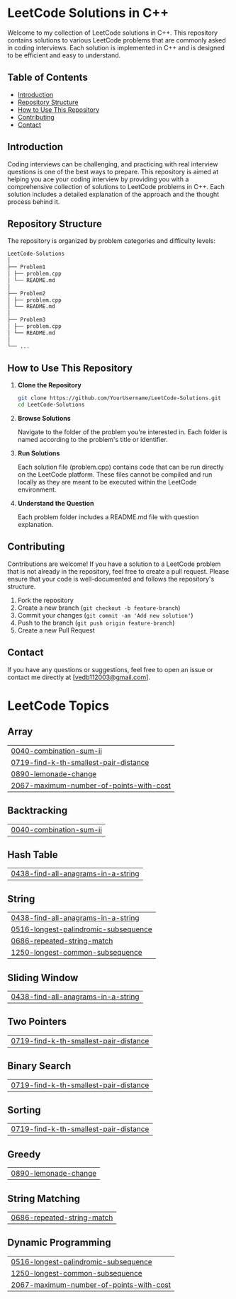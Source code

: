 # LeetCode Solutions in C++

Welcome to my collection of LeetCode solutions in C++. This repository contains solutions to various LeetCode problems that are commonly asked in coding interviews. Each solution is implemented in C++ and is designed to be efficient and easy to understand.

## Table of Contents

- [Introduction](#introduction)
- [Repository Structure](#repository-structure)
- [How to Use This Repository](#how-to-use-this-repository)
- [Contributing](#contributing)
- [Contact](#contact)

## Introduction

Coding interviews can be challenging, and practicing with real interview questions is one of the best ways to prepare. This repository is aimed at helping you ace your coding interview by providing you with a comprehensive collection of solutions to LeetCode problems in C++. Each solution includes a detailed explanation of the approach and the thought process behind it.

## Repository Structure

The repository is organized by problem categories and difficulty levels:
```bash
LeetCode-Solutions
│
├── Problem1
│ ├── problem.cpp
│ └── README.md
│
├── Problem2
│ ├── problem.cpp
│ └── README.md
│
├── Problem3
│ ├── problem.cpp
│ └── README.md
│
└── ...
```

## How to Use This Repository

1. **Clone the Repository**

   ```bash
   git clone https://github.com/YourUsername/LeetCode-Solutions.git
   cd LeetCode-Solutions
2. **Browse Solutions**

   Navigate to the folder of the problem you're interested in. Each folder is named according to the problem's title or identifier.
3. **Run Solutions**

   Each solution file (problem.cpp) contains code that can be run directly on the LeetCode platform. These files cannot be compiled and run locally as they are meant to be executed within the LeetCode environment.

4. **Understand the Question**

   Each problem folder includes a README.md file with question explanation.

## Contributing

Contributions are welcome! If you have a solution to a LeetCode problem that is not already in the repository, feel free to create a pull request. Please ensure that your code is well-documented and follows the repository's structure.

1. Fork the repository
2. Create a new branch (`git checkout -b feature-branch`)
3. Commit your changes (`git commit -am 'Add new solution'`)
4. Push to the branch (`git push origin feature-branch`)
5. Create a new Pull Request

## Contact

If you have any questions or suggestions, feel free to open an issue or contact me directly at [vedb112003@gmail.com].



<!---LeetCode Topics Start-->
# LeetCode Topics
## Array
|  |
| ------- |
| [0040-combination-sum-ii](https://github.com/Ved1103/LEETCODE-SOLUTIONS/tree/master/0040-combination-sum-ii) |
| [0719-find-k-th-smallest-pair-distance](https://github.com/Ved1103/LEETCODE-SOLUTIONS/tree/master/0719-find-k-th-smallest-pair-distance) |
| [0890-lemonade-change](https://github.com/Ved1103/LEETCODE-SOLUTIONS/tree/master/0890-lemonade-change) |
| [2067-maximum-number-of-points-with-cost](https://github.com/Ved1103/LEETCODE-SOLUTIONS/tree/master/2067-maximum-number-of-points-with-cost) |
## Backtracking
|  |
| ------- |
| [0040-combination-sum-ii](https://github.com/Ved1103/LEETCODE-SOLUTIONS/tree/master/0040-combination-sum-ii) |
## Hash Table
|  |
| ------- |
| [0438-find-all-anagrams-in-a-string](https://github.com/Ved1103/LEETCODE-SOLUTIONS/tree/master/0438-find-all-anagrams-in-a-string) |
## String
|  |
| ------- |
| [0438-find-all-anagrams-in-a-string](https://github.com/Ved1103/LEETCODE-SOLUTIONS/tree/master/0438-find-all-anagrams-in-a-string) |
| [0516-longest-palindromic-subsequence](https://github.com/Ved1103/LEETCODE-SOLUTIONS/tree/master/0516-longest-palindromic-subsequence) |
| [0686-repeated-string-match](https://github.com/Ved1103/LEETCODE-SOLUTIONS/tree/master/0686-repeated-string-match) |
| [1250-longest-common-subsequence](https://github.com/Ved1103/LEETCODE-SOLUTIONS/tree/master/1250-longest-common-subsequence) |
## Sliding Window
|  |
| ------- |
| [0438-find-all-anagrams-in-a-string](https://github.com/Ved1103/LEETCODE-SOLUTIONS/tree/master/0438-find-all-anagrams-in-a-string) |
## Two Pointers
|  |
| ------- |
| [0719-find-k-th-smallest-pair-distance](https://github.com/Ved1103/LEETCODE-SOLUTIONS/tree/master/0719-find-k-th-smallest-pair-distance) |
## Binary Search
|  |
| ------- |
| [0719-find-k-th-smallest-pair-distance](https://github.com/Ved1103/LEETCODE-SOLUTIONS/tree/master/0719-find-k-th-smallest-pair-distance) |
## Sorting
|  |
| ------- |
| [0719-find-k-th-smallest-pair-distance](https://github.com/Ved1103/LEETCODE-SOLUTIONS/tree/master/0719-find-k-th-smallest-pair-distance) |
## Greedy
|  |
| ------- |
| [0890-lemonade-change](https://github.com/Ved1103/LEETCODE-SOLUTIONS/tree/master/0890-lemonade-change) |
## String Matching
|  |
| ------- |
| [0686-repeated-string-match](https://github.com/Ved1103/LEETCODE-SOLUTIONS/tree/master/0686-repeated-string-match) |
## Dynamic Programming
|  |
| ------- |
| [0516-longest-palindromic-subsequence](https://github.com/Ved1103/LEETCODE-SOLUTIONS/tree/master/0516-longest-palindromic-subsequence) |
| [1250-longest-common-subsequence](https://github.com/Ved1103/LEETCODE-SOLUTIONS/tree/master/1250-longest-common-subsequence) |
| [2067-maximum-number-of-points-with-cost](https://github.com/Ved1103/LEETCODE-SOLUTIONS/tree/master/2067-maximum-number-of-points-with-cost) |
<!---LeetCode Topics End-->